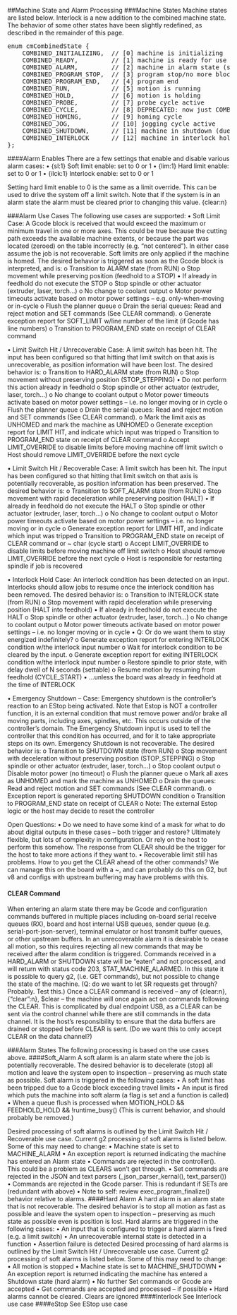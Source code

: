 ##Machine State and Alarm Processing
###Machine States
Machine states are listed below. Interlock is a new addition to the combined machine state. The behavior of some other states have been slightly redefined, as described in the remainder of this page. 

<pre>
enum cmCombinedState {
	COMBINED_INITIALIZING,  // [0] machine is initializing
	COMBINED_READY,         // [1] machine is ready for use
	COMBINED_ALARM,         // [2] machine in alarm state (soft or hard)
	COMBINED_PROGRAM_STOP,  // [3] program stop/no more blocks
	COMBINED_PROGRAM_END,   // [4] program end
	COMBINED_RUN,           // [5] motion is running
	COMBINED_HOLD,          // [6] motion is holding
	COMBINED_PROBE,         // [7] probe cycle active
	COMBINED_CYCLE,         // [8] DEPRECATED: now just COMBINED_RUN
	COMBINED_HOMING,        // [9] homing cycle 
	COMBINED_JOG,           // [10] jogging cycle active
	COMBINED_SHUTDOWN,      // [11] machine in shutdown (due to emergency stop)
	COMBINED_INTERLOCK      // [12] machine in interlock hold
};
</pre>

####Alarm Enables
There are a few settings that enable and disable various alarm cases:
•	{sl:1} Soft limit enable: set to 0 or 1
•	{lim:1} Hard limit enable: set to 0 or 1
•	{ilck:1} Interlock enable: set to 0 or 1

Setting hard limit enable to 0 is the same as a limit override. This can be used to drive the system off a limit switch. Note that if the system is in an alarm state the alarm must be cleared prior to changing this value. {clear:n}

###Alarm Use Cases
The following use cases are supported:
•	Soft Limit Case: A Gcode block is received that would exceed the maximum or minimum travel in one or more axes. This could be true because the cutting path exceeds the available machine extents, or because the part was located (zeroed) on the table incorrectly (e.g. “not centered”). In either case assume the job is not recoverable. Soft limits are only applied if the machine is homed. The desired behavior is triggered as soon as the Gcode block is interpreted, and is:
o	Transition to ALARM state (from RUN)
o	Stop movement while preserving position (feedhold to a STOP)
•	If already in feedhold do not execute the STOP
o	Stop spindle or other actuator (extruder, laser, torch…)
o	No change to coolant output
o	Motor power timeouts activate based on motor power settings – e.g. only-when-moving or in-cycle
o	Flush the planner queue 
o	Drain the serial queues: Read and reject motion and SET commands (See CLEAR command).
o	Generate exception report for SOFT_LIMIT w/line number of the limit (if Gcode has line numbers)
o	Transition to PROGRAM_END state on receipt of CLEAR command

•	Limit Switch Hit / Unrecoverable Case: A limit switch has been hit. The input has been configured so that hitting that limit switch on that axis is unrecoverable, as position information will have been lost. The desired behavior is:
o	Transition to HARD_ALARM state (from RUN)
o	Stop movement without preserving position (STOP_STEPPING)
•	Do not perform this action already in feedhold
o	Stop spindle or other actuator (extruder, laser, torch…)
o	No change to coolant output
o	Motor power timeouts activate based on motor power settings – i.e. no longer moving or in cycle
o	Flush the planner queue
o	Drain the serial queues: Read and reject motion and SET commands (See CLEAR command).
o	Mark the limit axis as UNHOMED and mark the machine as UNHOMED
o	Generate exception report for LIMIT HIT, and indicate which input was tripped
o	Transition to PROGRAM_END state on receipt of CLEAR command 
o	Accept LIMIT_OVERRIDE to disable limits before moving machine off limit switch
o	Host should remove LIMIT_OVERRIDE before the next cycle

•	Limit Switch Hit / Recoverable Case: A limit switch has been hit. The input has been configured so that hitting that limit switch on that axis is potentially recoverable, as position information has been preserved. The desired behavior is:
o	Transition to SOFT_ALARM state (from RUN)
o	Stop movement with rapid deceleration while preserving position (HALT)
•	If already in feedhold do not execute the HALT
o	Stop spindle or other actuator (extruder, laser, torch…)
o	No change to coolant output
o	Motor power timeouts activate based on motor power settings – i.e. no longer moving or in cycle
o	Generate exception report for LIMIT HIT, and indicate which input was tripped
o	Transition to PROGRAM_END state on receipt of CLEAR command or ~ char (cycle start)
o	Accept LIMIT_OVERRIDE to disable limits before moving machine off limit switch
o	Host should remove LIMIT_OVERRIDE before the next cycle
o	Host is responsible for restarting spindle if job is recovered

•	Interlock Hold Case: An interlock condition has been detected on an input. Interlocks should allow jobs to resume once the interlock condition has been removed. The desired behavior is:
o	Transition to INTERLOCK state (from RUN)
o	Stop movement with rapid deceleration while preserving position (HALT into feedhold)
•	If already in feedhold do not execute the HALT
o	Stop spindle or other actuator (extruder, laser, torch…)
o	No change to coolant output
o	Motor power timeouts activate based on motor power settings – i.e. no longer moving or in cycle
•	Q: Or do we want them to stay energized indefinitely?
o	Generate exception report for entering INTERLOCK condition w/the interlock input number
o	Wait for interlock condition to be cleared by the input.
o	Generate exception report for exiting INTERLOCK condition w/the interlock input number
o	Restore spindle to prior state, with delay dwell of N seconds (settable)
o	Resume motion by resuming from feedhold (CYCLE_START)
•	…unless the board was already in feedhold at the time of INTERLOCK

•	Emergency Shutdown – Case: Emergency shutdown is the controller’s reaction to an EStop being activated. Note that Estop is NOT a controller function, it is an external condition that must remove power and/or brake all moving parts, including axes, spindles, etc. This occurs outside of the controller’s domain. The Emergency Shutdown input is used to tell the controller that this condition has occurred, and for it to take appropriate steps on its own. Emergency Shutdown is not recoverable. The desired behavior is:
o	Transition to SHUTDOWN state (from RUN)
o	Stop movement with deceleration without preserving position (STOP_STEPPING)
o	Stop spindle or other actuator (extruder, laser, torch…)
o	Stop coolant output
o	Disable motor power (no timeout)
o	Flush the planner queue
o	Mark all axes as UNHOMED and mark the machine as UNHOMED
o	Drain the queues: Read and reject motion and SET commands (See CLEAR command).
o	Exception report is generated reporting SHUTDOWN condition
o	Transition to PROGRAM_END state on receipt of CLEAR
o	Note: The external Estop logic or the host may decide to reset the controller

Open Questions:
•	Do we need to have some kind of a mask for what to do about digital outputs in these cases – both trigger and restore? Ultimately flexible, but lots of complexity in configuration. Or rely on the host to perform this somehow. The response from CLEAR should be the trigger for the host to take more actions if they want to.
•	Recoverable limit still has problems. How to you get the CLEAR ahead of the other commands? We can manage this on the board with a ~, and can probably do this on G2, but v8 and configs with upstream buffering may have problems with this.

#### CLEAR Command
When entering an alarm state there may be Gcode and configuration commands buffered in multiple places including on-board serial receive queues (RX), board and host internal USB queues, sender queue (e.g. serial-port-json-server), terminal emulator or host transmit buffer queues, or other upstream buffers. 
In an unrecoverable alarm it is desirable to cease all motion, so this requires rejecting all new commands that may be received after the alarm condition is triggered. Commands received in a HARD_ALARM or SHUTDOWN state will be “eaten” and not processed, and will return with status code 203, STAT_MACHINE_ALARMED. 
In this state it is possible to query g2, (i.e. GET commands), but not possible to change the state of the machine. 
(Q: do we want to let SR requests get through? Probably. Test this.)
Once a CLEAR command is received – any of {clear:n}, {“clear”:n}, $clear – the machine will once again act on commands following the CLEAR.
This is complicated by dual endpoint USB, as a CLEAR can be sent via the control channel while there are still commands in the data channel. It is the host’s responsibility to ensure that the data buffers are drained or stopped before CLEAR is sent. (Do we want this to only accept CLEAR on the data channel?)

###Alarm States
The following processing is based on the use cases above.
####Soft_Alarm
A soft alarm is an alarm state where the job is potentially recoverable. The desired behavior is to decelerate (stop) all motion and leave the system open to inspection – preserving as much state as possible.
Soft alarm is triggered in the following cases:
•	A soft limit has been tripped due to a Gcode block exceeding travel limits
•	An input is fired which puts the machine into soft alarm (a flag is set and a function is called)
•	When a queue flush is processed when MOTION_HOLD && FEEDHOLD_HOLD && !runtime_busy() 
(This is current behavior, and should probably be removed.)

Desired processing of soft alarms is outlined by the Limit Switch Hit / Recoverable use case. Current g2 processing of soft alarms is listed below. Some of this may need to change:
•	Machine state is set to MACHINE_ALARM
•	An exception report is returned indicating the machine has entered an Alarm state
•	Commands are rejected in the controller(). This could be a problem as CLEARS won’t get through.
•	Set commands are rejected in the JSON and text parsers (_json_parser_kernal(), text_parser())
•	Commands are rejected in the Gcode parser. This is redundant if SETs are  (redundant with above)
•	Note to self: review exec_program_finalize() behavior relative to alarms.
####Hard Alarm
A hard alarm is an alarm state that is not recoverable. The desired behavior is to stop all motion as fast as possible and leave the system open to inspection – preserving as much state as possible even is position is lost.
Hard alarms are triggered in the following cases:
•	An input that is configured to trigger a hard alarm is fired (e.g. a limit switch)
•	An unrecoverable internal state is detected in a function
•	Assertion failure is detected
Desired processing of hard alarms is outlined by the Limit Switch Hit / Unrecoverable use case. Current g2 processing of soft alarms is listed below. Some of this may need to change:
•	All motion is stopped
•	Machine state is set to MACHINE_SHUTDOWN
•	An exception report is returned indicating the machine has entered a Shutdown state (hard alarm)
•	No further Set commands or Gcode are accepted
•	Get commands are accepted and processed – if possible
•	Hard alarms cannot be cleared. Clears are ignored
####Interlock
See Interlock use case
####eStop
See EStop use case
